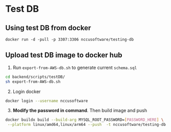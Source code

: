 # Test DB

## Using test DB from docker

```
docker run -d -pull -p 3307:3306 nccusoftware/testing-db
```

## Upload test DB image to docker hub

1. Run `export-from-AWS-db.sh` to generate current `schema.sql`
```sh
cd backend/scripts/testDB/
sh export-from-AWS-db.sh
```

2. Login docker
```sh
docker login --username nccusoftware 
```

3. **Modify the password in command**. Then build image and push
```sh
docker buildx build --build-arg MYSQL_ROOT_PASSWORD=[PASSWORD_HERE] \
 --platform linux/amd64,linux/arm64 --push  -t nccusoftware/testing-db:latest -f Dockerfile .
```
